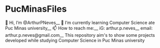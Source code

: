 # PucMinasFiles
👋 Hi, I’m @ArthurPNeves__
🌱 I’m currently learning Computer Science ate Puc Minas university__
📫 How to reach me:__
iG: arthur.p.neves__
email: arthur.p.neves@gmail.com__
This repository aim's to show some projects developed while studying Computer Science in Puc Minas university


